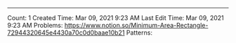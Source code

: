 ---
Count: 1
Created Time: Mar 09, 2021 9:23 AM
Last Edit Time: Mar 09, 2021 9:23 AM
Problems: https://www.notion.so/Minimum-Area-Rectangle-72944320645e4430a70c0d0baae10b21
Patterns: 